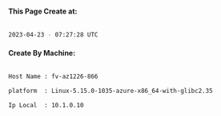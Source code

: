 
   
#### This Page Create at:

```bash

2023-04-23 - 07:27:28 UTC

```

#### Create By Machine:

```bash

Host Name : fv-az1226-866

platform  : Linux-5.15.0-1035-azure-x86_64-with-glibc2.35

Ip Local  : 10.1.0.10

```

